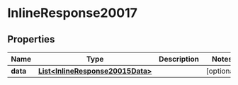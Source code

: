 
# InlineResponse20017

## Properties
Name | Type | Description | Notes
------------ | ------------- | ------------- | -------------
**data** | [**List&lt;InlineResponse20015Data&gt;**](InlineResponse20015Data.md) |  |  [optional]



